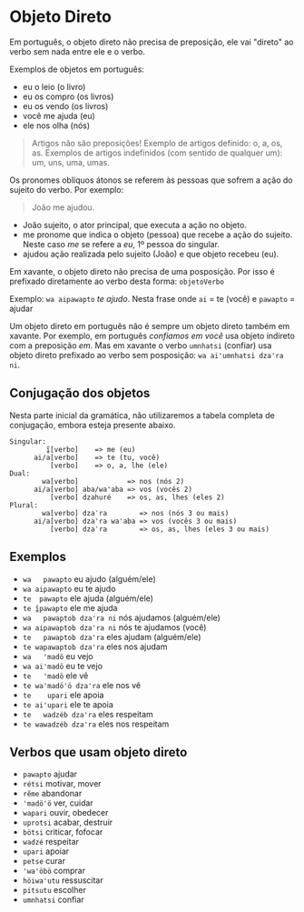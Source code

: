 # Objeto Direto

Em português, o objeto direto não precisa de preposição, ele vai "direto" ao verbo sem nada entre ele e o verbo.

Exemplos de objetos em português:

- eu o leio (o livro)
- eu os compro (os livros)
- eu os vendo (os livros)
- você me ajuda (eu)
- ele nos olha (nós)

> Artigos não são preposições! Exemplo de artigos definido: o, a, os, as. Exemplos de artigos indefinidos (com sentido de qualquer um):  um, uns, uma, umas.

Os pronomes oblíquos átonos se referem às pessoas que sofrem a ação do sujeito do verbo. Por exemplo:

> João me ajudou.

- João sujeito, o ator principal, que executa a ação no objeto.
- me pronome que indica o objeto (pessoa) que recebe a ação do sujeito. Neste caso *me* se refere a *eu*, 1º pessoa do singular.
- ajudou ação realizada pelo sujeito (João) e que objeto recebeu (eu).

Em xavante, o objeto direto não precisa de uma posposição. Por isso é prefixado diretamente ao verbo desta forma: `objetoVerbo`

Exemplo: `wa aipawapto` *te ajudo*. Nesta frase onde `ai` = te (você) e `pawapto`  = ajudar

Um objeto direto em português não é sempre um objeto direto também em xavante. Por exemplo, em português *confiamos em você* usa objeto indireto com a preposição *em*. Mas em xavante o verbo `umnhatsi` (confiar) usa objeto direto prefixado ao verbo sem posposição: `wa aiꞌumnhatsi dzaꞌra ni`.

## Conjugação dos objetos

Nesta parte inicial da gramática, não utilizaremos a tabela completa de conjugação, embora esteja presente abaixo.

```text
Singular:
         ĩ̱[verbo]    => me (eu)
      ai/a[verbo]    => te (tu, você)
          [verbo]    => o, a, lhe (ele)
Dual:
        wa[verbo]            => nos (nós 2)
      ai/a[verbo] aba/waꞌaba => vos (vocês 2)
          [verbo] dzahuré    => os, as, lhes (eles 2)  
Plural: 
        wa[verbo] dzaˈra        => nos (nós 3 ou mais)
      ai/a[verbo] dzaꞌra waꞌaba => vos (vocês 3 ou mais)
          [verbo] dzaˈra        => os, as, lhes (eles 3 ou mais)
```

## Exemplos

- `wa   pawapto` eu ajudo (alguém/ele)
- `wa aipawapto` eu te ajudo
- `te  pawapto` ele ajuda (alguém/ele)
- `te ĩ̱pawapto` ele me ajuda
- `wa   pawaptob dzaꞌra ni` nós ajudamos (alguém/ele)
- `wa aipawaptob dzaꞌra ni` nós te ajudamos (você)
- `te   pawaptob dzaꞌra` eles ajudam (alguém/ele)
- `te wapawaptob dzaꞌra` eles nos ajudam
- `wa   ꞌmadö` eu vejo
- `wa aiꞌmadö` eu te vejo
- `te   ꞌmadö` ele vê
- `te waꞌmadöꞌö dzaꞌra` ele nos vê
- `te    upari` ele apoia
- `te aiꞌupari` ele te apoia
- `te   wadzéb dzaꞌra` eles respeitam
- `te wawadzéb dzaꞌra` eles nos respeitam

## Verbos que usam objeto direto

- `pawapto` ajudar
- `rétsi` motivar, mover
- `rẽme` abandonar
- `ꞌmadöꞌö` ver, cuidar
- `wapari` ouvir, obedecer
- `uprotsi` acabar, destruir
- `bötsi` criticar, fofocar
- `wadzé` respeitar
- `upari` apoiar
- `petse` curar
- `ꞌwaꞌöbö` comprar
- `höiwaꞌutu` ressuscitar
- `pitsutu` escolher
- `umnhatsi` confiar
